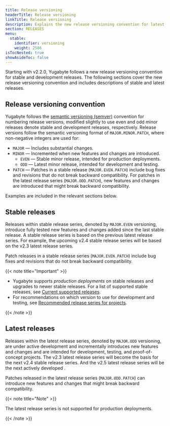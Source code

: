 ```yaml
---
title: Release versioning
headerTitle: Release versioning
linkTitle: Release versioning
description: Explains the new release versioning convention for latest and stable releases.
section: RELEASES
menu:
  stable:
    identifier: versioning
    weight: 2586
isTocNested: true
showAsideToc: false
---
```


Starting with v2.2.0, Yugabyte follows a new release versioning convention for stable and development releases. The following sections cover the new release versioning convention and includes descriptions of stable and latest releases.

## Release versioning convention

Yugabyte follows the [semantic versioning (semver)](https://semver.org) convention for numbering release versions, modified slightly to use even and odd minor releases denote stable and development releases, respectively. Release versions follow the semantic versioning format of `MAJOR.MINOR.PATCH`, where non-negative integers are used for:

- `MAJOR` — Includes substantial changes.
- `MINOR` — Incremented when new features and changes are introduced.
  - `EVEN` — Stable minor release, intended for production deployments.
  - `ODD` — Latest minor release, intended for development and testing.
- `PATCH` — Patches in a stable release (`MAJOR.EVEN.PATCH`) include bug fixes and revisions that do not break backward compatibility. For patches in the latest release series (`MAJOR.ODD.PATCH`), new features and changes are introduced that might break backward compatibility.

Examples are included in the relevant sections below.

## Stable releases

Releases within stable release series, denoted by `MAJOR.EVEN` versioning, introduce fully tested new features and changes added since the last stable release. A stable release series is based on the previous latest release series. For example, the upcoming v2.4 stable release series will be based on the v2.3 latest release series.

Patch releases in a stable release series (`MAJOR.EVEN.PATCH`) include bug fixes and revisions that do not break backward compatibility.

{{< note title="Important" >}}

- Yugabyte supports *production deployments* on stable releases and upgrades to newer stable releases. For a list of supported stable releases, see [Current supported releases](../releases-overview/#current-supported-releases).
- For recommendations on which version to use for development and testing, see [Recommended release series for projects](../releases-overview/#recommended-releases-series-for-projects).

{{< /note >}}

## Latest releases

Releases within the latest release series, denoted by `MAJOR.ODD` versioning, are under active development and incrementally introduces new features and changes and are intended for development, testing, and proof-of-concept projects. The v2.3 latest release series will become the basis for the next v2.4 stable release series. And the v2.5 latest release series will be the next actively developed .

Patches released in the latest release series (`MAJOR.ODD.PATCH`) can introduce new features and changes that might break backward compatibility.

{{< note title="Note" >}}

The latest release series is not supported for production deployments.

{{< /note >}}